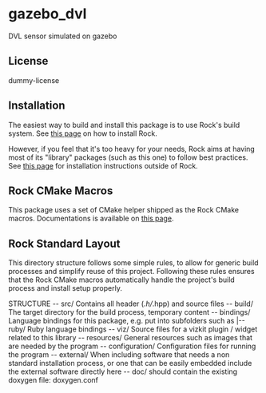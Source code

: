 gazebo_dvl
=============
DVL sensor simulated on gazebo



License
-------
dummy-license

Installation
------------
The easiest way to build and install this package is to use Rock's build system.
See [this page](http://rock-robotics.org/stable/documentation/installation.html)
on how to install Rock.

However, if you feel that it's too heavy for your needs, Rock aims at having
most of its "library" packages (such as this one) to follow best practices. See
[this page](http://rock-robotics.org/stable/documentation/packages/outside_of_rock.html)
for installation instructions outside of Rock.

Rock CMake Macros
-----------------

This package uses a set of CMake helper shipped as the Rock CMake macros.
Documentations is available on [this page](http://rock-robotics.org/stable/documentation/packages/cmake_macros.html).

Rock Standard Layout
--------------------

This directory structure follows some simple rules, to allow for generic build
processes and simplify reuse of this project. Following these rules ensures that
the Rock CMake macros automatically handle the project's build process and
install setup properly.

STRUCTURE
-- src/ 
	Contains all header (*.h/*.hpp) and source files
-- build/
	The target directory for the build process, temporary content
-- bindings/
	Language bindings for this package, e.g. put into subfolders such as
   |-- ruby/ 
        Ruby language bindings
-- viz/
        Source files for a vizkit plugin / widget related to this library 
-- resources/
	General resources such as images that are needed by the program
-- configuration/
	Configuration files for running the program
-- external/
	When including software that needs a non standard installation process, or one that can be
	easily embedded include the external software directly here
-- doc/
	should contain the existing doxygen file: doxygen.conf
